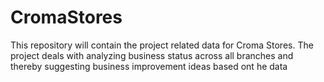 # CromaStores
This repository will contain the project related data for Croma Stores. The project deals with analyzing business status across all branches and thereby suggesting business improvement ideas based ont he data
